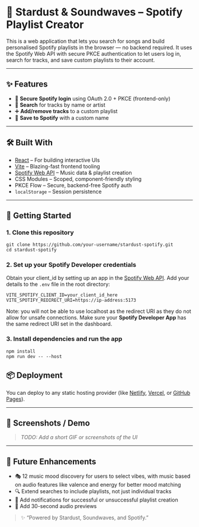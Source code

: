 
# 🌌 Stardust & Soundwaves – Spotify Playlist Creator

This is a web application that lets you search for songs and build personalised Spotify playlists in the browser — no backend required. It uses the Spotify Web API with secure PKCE authentication to let users log in, search for tracks, and save custom playlists to their account.

---

## ✨ Features

- 🔐 **Secure Spotify login** using OAuth 2.0 + PKCE (frontend-only)
- 🔎 **Search** for tracks by name or artist
- ➕ **Add/remove tracks** to a custom playlist
- 💾 **Save to Spotify** with a custom name

---

## 🛠 Built With

- [React](https://reactjs.org/) – For building interactive UIs
- [Vite](https://vitejs.dev/) – Blazing-fast frontend tooling
- [Spotify Web API](https://developer.spotify.com/documentation/web-api/) – Music data & playlist creation
- CSS Modules – Scoped, component-friendly styling
- PKCE Flow – Secure, backend-free Spotify auth
- `localStorage` – Session persistence

---

## 🧰 Getting Started

### 1. Clone this repository
```
git clone https://github.com/your-username/stardust-spotify.git
cd stardust-spotify
````

### 2. Set up your Spotify Developer credentials
Obtain your client_id by setting up an app in the [Spotify Web API](https://developer.spotify.com/documentation/web-api/tutorials/getting-started). Add your details to the `.env` file in the root directory:

<!-- ```

``` -->

```
VITE_SPOTIFY_CLIENT_ID=your_client_id_here
VITE_SPOTIFY_REDIRECT_URI=https://ip-address:5173
````

Note: you will not be able to use localhost as the redirect URI as they do not allow for unsafe connections. Make sure your **Spotify Developer App** has the same redirect URI set in the dashboard.


### 3. Install dependencies and run the app
<!-- ```

``` -->

```
npm install
npm run dev -- --host
```

## 📦 Deployment

You can deploy to any static hosting provider (like [Netlify](https://netlify.com), [Vercel](https://vercel.com), or [GitHub Pages](https://pages.github.com)).


---

## 📸 Screenshots / Demo 

> *TODO: Add a short GIF or screenshots of the UI*

---

## 🔮 Future Enhancements
* 🎭 12 music mood discovery for users to select vibes, with music based on audio features like valence and energy for better mood matching
* 🔍 Extend searches to include playlists, not just individual tracks
* 🔔 Add notifications for successful or unsuccessful playlist creation
* 🎵 Add 30-second audio previews

> ✨ “Powered by Stardust, Soundwaves, and Spotify.”


